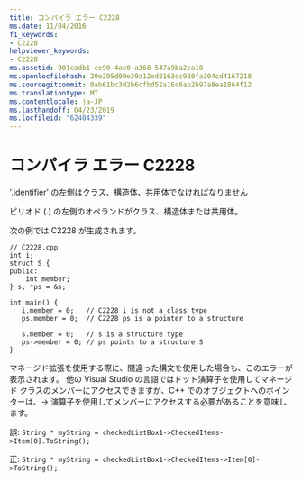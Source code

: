 ```yaml
---
title: コンパイラ エラー C2228
ms.date: 11/04/2016
f1_keywords:
- C2228
helpviewer_keywords:
- C2228
ms.assetid: 901cadb1-ce90-4ae0-a360-547a9ba2ca18
ms.openlocfilehash: 20e295d09e39a12ed8163ec980fa304cd4167218
ms.sourcegitcommit: 0ab61bc3d2b6cfbd52a16c6ab2b97a8ea1864f12
ms.translationtype: MT
ms.contentlocale: ja-JP
ms.lasthandoff: 04/23/2019
ms.locfileid: "62404339"
---
```

# <a name="compiler-error-c2228"></a>コンパイラ エラー C2228

'.identifier' の左側はクラス、構造体、共用体でなければなりません

ピリオド (.) の左側のオペランドがクラス、構造体または共用体。

次の例では C2228 が生成されます。

```
// C2228.cpp
int i;
struct S {
public:
    int member;
} s, *ps = &s;

int main() {
   i.member = 0;   // C2228 i is not a class type
   ps.member = 0;  // C2228 ps is a pointer to a structure

   s.member = 0;   // s is a structure type
   ps->member = 0; // ps points to a structure S
}
```

マネージド拡張を使用する際に、間違った構文を使用した場合も、このエラーが表示されます。 他の Visual Studio の言語ではドット演算子を使用してマネージド クラスのメンバーにアクセスできますが、C++ でのオブジェクトへのポインターは、-&gt; 演算子を使用してメンバーにアクセスする必要があることを意味します。

誤: `String * myString = checkedListBox1->CheckedItems->Item[0].ToString();`

正: `String * myString = checkedListBox1->CheckedItems->Item[0]->ToString();`